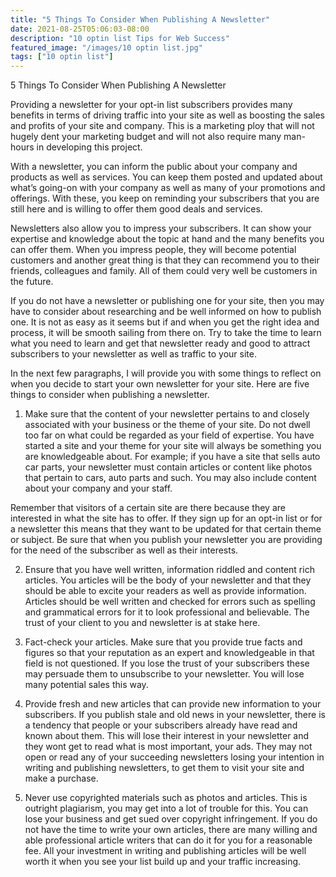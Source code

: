 ```yaml
---
title: "5 Things To Consider When Publishing A Newsletter"
date: 2021-08-25T05:06:03-08:00
description: "10 optin list Tips for Web Success"
featured_image: "/images/10 optin list.jpg"
tags: ["10 optin list"]
---
```


5 Things To Consider When Publishing A Newsletter


Providing a newsletter for your opt-in list subscribers provides many benefits in terms of driving traffic into your site as well as boosting the sales and profits of your site and company. This is a marketing ploy that will not hugely dent your marketing budget and will not also require many man-hours in developing this project.

With a newsletter, you can inform the public about your company and products as well as services. You can keep them posted and updated about what’s going-on with your company as well as many of your promotions and offerings. With these, you keep on reminding your subscribers that you are still here and is willing to offer them good deals and services. 

Newsletters also allow you to impress your subscribers. It can show your expertise and knowledge about the topic at hand and the many benefits you can offer them. When you impress people, they will become potential customers and another great thing is that they can recommend you to their friends, colleagues and family. All of them could very well be customers in the future.

If you do not have a newsletter or publishing one for your site, then you may have to consider about researching and be well informed on how to publish one. It is not as easy as it seems but if and when you get the right idea and process, it will be smooth sailing from there on. Try to take the time to learn what you need to learn and get that newsletter ready and good to attract subscribers to your newsletter as well as traffic to your site.

In the next few paragraphs, I will provide you with some things to reflect on when you decide to start your own newsletter for your site. Here are five things to consider when publishing a newsletter. 

1) Make sure that the content of your newsletter pertains to and closely associated with your business or the theme of your site. Do not dwell too far on what could be regarded as your field of expertise. You have started a site and your theme for your site will always be something you are knowledgeable about. For example; if you have a site that sells auto car parts, your newsletter must contain articles or content like photos that pertain to cars, auto parts and such. You may also include content about your company and your staff.

Remember that visitors of a certain site are there because they are interested in what the site has to offer. If they sign up for an opt-in list or for a newsletter this means that they want to be updated for that certain theme or subject. Be sure that when you publish your newsletter you are providing for the need of the subscriber as well as their interests. 

2) Ensure that you have well written, information riddled and content rich articles. You articles will be the body of your newsletter and that they should be able to excite your readers as well as provide information. Articles should be well written and checked for errors such as spelling and grammatical errors for it to look professional and believable. The trust of your client to you and newsletter is at stake here.

3) Fact-check your articles. Make sure that you provide true facts and figures so that your reputation as an expert and knowledgeable in that field is not questioned. If you lose the trust of your subscribers these may persuade them to unsubscribe to your newsletter. You will lose many potential sales this way.

4) Provide fresh and new articles that can provide new information to your subscribers. If you publish stale and old news in your newsletter, there is a tendency that people or your subscribers already have read and known about them. This will lose their interest in your newsletter and they wont get to read what is most important, your ads. They may not open or read any of your succeeding newsletters losing your intention in writing and publishing newsletters, to get them to visit your site and make a purchase.

5) Never use copyrighted materials such as photos and articles. This is outright plagiarism, you may get into a lot of trouble for this. You can lose your business and get sued over copyright infringement. If you do not have the time to write your own articles, there are many willing and able professional article writers that can do it for you for a reasonable fee. All your investment in writing and publishing articles will be well worth it when you see your list build up and your traffic increasing.  

